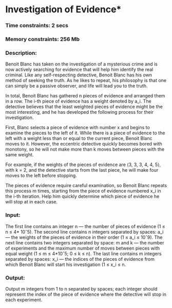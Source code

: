 # Investigation of Evidence*

### Time constraints: 2 secs
### Memory constraints: 256 Mb

### Description:
Benoit Blanc has taken on the investigation of a mysterious crime and is now actively searching for evidence that will help him identify the real criminal. Like any self-respecting detective, Benoit Blanc has his own method of seeking the truth. As he likes to repeat, his philosophy is that one can simply be a passive observer, and life will lead you to the truth.

In total, Benoit Blanc has gathered n pieces of evidence and arranged them in a row. The i-th piece of evidence has a weight denoted by a_i. The detective believes that the least weighted pieces of evidence might be the most interesting, and he has developed the following process for their investigation.

First, Blanc selects a piece of evidence with number x and begins to examine the pieces to the left of it. While there is a piece of evidence to the left with a weight less than or equal to the current piece, Benoit Blanc moves to it. However, the eccentric detective quickly becomes bored with monotony, so he will not make more than k moves between pieces with the same weight.

For example, if the weights of the pieces of evidence are ⟨3, 3, 3, 4, 4, 5⟩, with k = 2, and the detective starts from the last piece, he will make four moves to the left before stopping.

The pieces of evidence require careful examination, so Benoit Blanc repeats this process m times, starting from the piece of evidence numbered x_i in the i-th iteration. Help him quickly determine which piece of evidence he will stop at in each case.

### Input:
The first line contains an integer n — the number of pieces of evidence (1 ≤ n ≤ 4* 10ˆ5). The second line contains n integers separated by spaces: a_i — the weights of the pieces of evidence in their order (1 ≤ a_i ≤ 10ˆ9). The next line contains two integers separated by space: m and k — the number of experiments and the maximum number of moves between pieces with equal weight (1 ≤ m ≤ 4*10ˆ5; 0 ≤ k ≤ n). The last line contains m integers separated by spaces: x_i — the indices of the pieces of evidence from which Benoit Blanc will start his investigation (1 ≤ x_i ≤ n.

### Output:
Output m integers from 1 to n separated by spaces; each integer should represent the index of the piece of evidence where the detective will stop in each experiment. 
